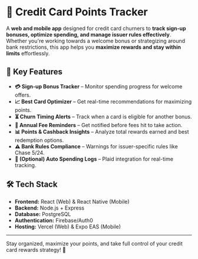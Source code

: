 # 📌 Credit Card Points Tracker

A **web and mobile app** designed for credit card churners to **track sign-up bonuses, optimize spending, and manage issuer rules effectively**. Whether you're working towards a welcome bonus or strategizing around bank restrictions, this app helps you **maximize rewards and stay within limits** effortlessly.

## 🚀 Key Features

- **💳 Sign-up Bonus Tracker** – Monitor spending progress for welcome offers.
- **📈 Best Card Optimizer** – Get real-time recommendations for maximizing points.
- **⏳ Churn Timing Alerts** – Track when a card is eligible for another bonus.
- **🔔 Annual Fee Reminders** – Get notified before fees hit to take action.
- **📊 Points & Cashback Insights** – Analyze total rewards earned and best redemption options.
- **⚠️ Bank Rules Compliance** – Warnings for issuer-specific rules like Chase 5/24.
- **🔄 (Optional) Auto Spending Logs** – Plaid integration for real-time tracking.

## 🛠️ Tech Stack

- **Frontend:** React (Web) & React Native (Mobile)
- **Backend:** Node.js + Express
- **Database:** PostgreSQL
- **Authentication:** Firebase/Auth0
- **Hosting:** Vercel (Web) & Expo EAS (Mobile)

---

Stay organized, maximize your points, and take full control of your credit card rewards strategy! 🚀
